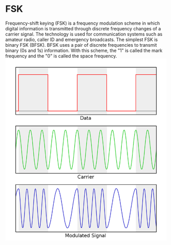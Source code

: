 # FSK


Frequency-shift keying (FSK) is a frequency modulation scheme in which
digital information is transmitted through discrete frequency changes of
a carrier signal. The technology is used for communication systems such
as amateur radio, caller ID and emergency broadcasts. The simplest FSK
is binary FSK (BFSK). BFSK uses a pair of discrete frequencies to
transmit binary (0s and 1s) information. With this scheme, the "1" is
called the mark frequency and the "0" is called the space frequency.\
![](./images/15008204.png?width=480)

